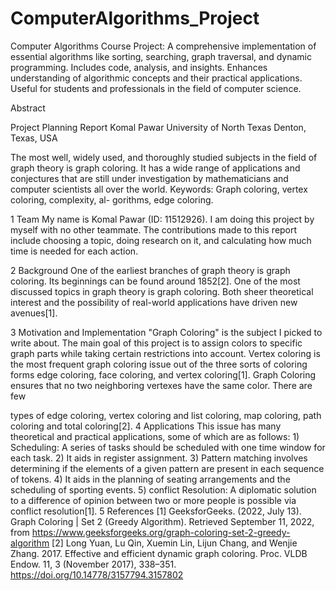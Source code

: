 # ComputerAlgorithms_Project
Computer Algorithms Course Project: A comprehensive implementation of essential algorithms like sorting, searching, graph traversal, and dynamic programming. Includes code, analysis, and insights. Enhances understanding of algorithmic concepts and their practical applications. Useful for students and professionals in the field of computer science.

Abstract
 
Project Planning Report
Komal Pawar University of North Texas Denton, Texas, USA
 
The most well, widely used, and thoroughly studied subjects in the field of graph theory is graph coloring. It has a wide range of applications and conjectures that are still under investigation by mathematicians and computer scientists all over the world.
Keywords: Graph coloring, vertex coloring, complexity, al- gorithms, edge coloring.

1	Team
My name is Komal Pawar (ID: 11512926). I am doing this project by myself with no other teammate. The contributions made to this report include choosing a topic, doing research on it, and calculating how much time is needed for each action.

2	Background
One of the earliest branches of graph theory is graph coloring. Its beginnings can be found around 1852[2]. One of the most discussed topics in graph theory is graph coloring. Both sheer theoretical interest and the possibility of real-world applications have driven new avenues[1].

3	Motivation and  Implementation
"Graph Coloring" is the subject I picked to write about. The main goal of this project is to assign colors to specific graph parts while taking certain restrictions into account. Vertex coloring is the most frequent graph coloring issue out of the three sorts of coloring forms edge coloring, face coloring, and vertex coloring[1]. Graph Coloring ensures that no two neighboring vertexes have the same color. There are few
 
types of edge coloring, vertex coloring and list coloring, map
coloring, path coloring and total coloring[2].
4	Applications
This issue has many theoretical and practical applications, some of which are as follows: 1) Scheduling: A series of tasks should be scheduled with one time window for each task. 2) It aids in register assignment. 3) Pattern matching involves determining if the elements of a given pattern are present in each sequence of tokens. 4) It aids in the planning of seating arrangements and the scheduling of sporting events.
5) conflict Resolution: A diplomatic solution to a difference of opinion between two or more people is possible via conflict resolution[1].
5	References
[1]	GeeksforGeeks. (2022, July 13). Graph Coloring | Set 2 (Greedy Algorithm). Retrieved September 11, 2022, from https://www.geeksforgeeks.org/graph-coloring-set-2-greedy-algorithm
[2]        Long Yuan, Lu Qin, Xuemin Lin, Lijun Chang, and Wenjie Zhang. 2017. Effective and efficient dynamic graph coloring. Proc. VLDB Endow. 11, 3 (November 2017), 338–351. https://doi.org/10.14778/3157794.3157802 



